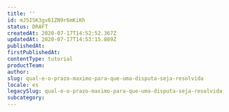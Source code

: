 ```yaml
---
title: ''
id: mJ5ISK3gv61ZN9r6mKiKh
status: DRAFT
createdAt: 2020-07-17T14:52:52.367Z
updatedAt: 2020-07-17T14:53:15.889Z
publishedAt: 
firstPublishedAt: 
contentType: tutorial
productTeam: 
author: 
slug: qual-e-o-prazo-maximo-para-que-uma-disputa-seja-resolvida
locale: es
legacySlug: qual-e-o-prazo-maximo-para-que-uma-disputa-seja-resolvida
subcategory: 
---
```



